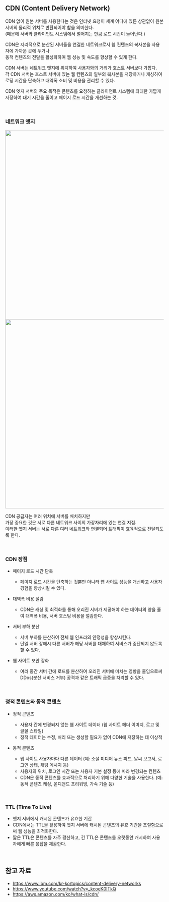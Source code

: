 ## CDN (Content Delivery Network)
CDN 없이 원본 서버를 사용한다는 것은 인터넷 요청이 세계 어디에 있든 상관없이 원본 서버의 물리적 위치로 반환되어야 함을 의미한다.<br/> 
(때문에 서버와 클라이언트 시스템에서 멀어지는 만큼 로드 시간이 늘어난다.)

CDN은 지리적으로 분산된 서버들을 연결한 네트워크로서 웹 컨텐츠의 복사본을 사용자에 가까운 곳에 두거나 <br/>
동적 컨텐츠의 전달을 활성화하여 웹 성능 및 속도를 향상할 수 있게 한다.

CDN 서버는 네트워크 엣지에 위치하여 사용자와의 거리가 호스트 서버보다 가깝다. <br/>
각 CDN 서버는 호스트 서버에 있는 웹 컨텐츠의 일부의 복사본을 저장하거나 캐싱하여 
로딩 시간을 단축하고 대역폭 소비 및 비용을 관리할 수 있다. 

CDN 엣지 서버의 주요 목적은 콘텐츠를 요청하는 클라이언트 시스템에 최대한 가깝게 저장하여 대기 시간을 줄이고 페이지 로드 시간을 개선하는 것.

<br/>

### 네트워크 엣지 
<img src="https://www.cloudflare.com/img/learning/cdn/glossary/edge-server/cdn-edge-network-device.png" width="600">
<img src="https://www.cloudflare.com/img/learning/cdn/glossary/edge-server/cdn-edge-server-placement.png" width="600">

CDN 공급자는 여러 위치에 서버를 배치하지만<br/>
가장 중요한 것은 서로 다른 네트워크 사이의 가장자리에 있는 연결 지점. <br/>
이러한 엣지 서버는 서로 다른 여러 네트워크와 연결되어 트래픽이 효육적으로 전달되도록 한다.

<br/>

### CDN 장점
- 페이지 로드 시간 단축
    - 페이지 로드 시간을 단축하는 것뿐만 아니라 웹 사이트 성능을 개선하고 사용자 경험을 향상시킬 수 있다.

- 대역폭 비용 절감
    - CDN은 캐싱 및 최적화를 통해 오리진 서버가 제공해야 하는 데이터의 양을 줄여 대역폭 비용, 서버 호스팅 비용을 절감한다.

- 서버 부하 분산
    - 서버 부하를 분산하여 전체 웹 인프라의 안정성을 향상시킨다.
    - 단일 서버 장애시 다른 서버가 해당 서버를 대체하여 서비스가 중단되지 않도록 할 수 있다.

- 웹 사이트 보안 강화
    - 여러 중간 서버 간에 로드를 분산하여 오리진 서버에 미치는 영향을 줄임으로써 DDos(분산 서비스 거부) 공격과 같은 트래픽 급증을 처리할 수 있다.

<br/>

### 정적 콘텐츠와 동적 콘텐츠
- 정적 콘텐츠
    - 사용자 간에 변경되지 않는 웹 사이트 데이터 (웹 사이트 헤더 이미지, 로고 및 글꼴 스타일)
    - 정적 데이터는 수정, 처리 또는 생성할 필요가 없어 CDN에 저장하는 데 이상적

- 동적 콘텐츠
    - 웹 사이트 사용자마다 다른 데이터 (예: 소셜 미디어 뉴스 피드, 날씨 보고서, 로그인 상태, 채팅 메시지 등)
    - 사용자의 위치, 로그인 시간 또는 사용자 기본 설정 등에 따라 변경되는 컨텐츠
    - CDN은 동적 콘텐츠를 효과적으로 처리하기 위해 다양한 기술을 사용한다.
    (예: 동적 콘텐츠 캐싱, 온디맨드 프리워밍, 가속 기술 등)

<br/>

### TTL (Time To Live)
- 엣지 서버에서 캐시된 콘텐츠가 유효한 기간
- CDN에서는 TTL을 활용하여 엣지 서버에 캐시된 콘텐츠의 유효 기간을 조절함으로써 웹 성능을 최적화한다.
- 짧은 TTL은 콘텐츠를 자주 갱신하고, 긴 TTL은 콘텐츠를 오랫동안 캐시하여 사용자에게 빠른 응답을 제공한다.

<br/>

## 참고 자료
- https://www.ibm.com/kr-ko/topics/content-delivery-networks
- https://www.youtube.com/watch?v=_kcoeK0ITkQ
- https://aws.amazon.com/ko/what-is/cdn/